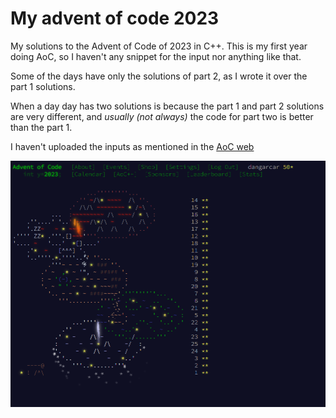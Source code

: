 # My advent of code 2023

My solutions to the Advent of Code of 2023 in C++. This is my first year doing AoC, so I haven't any snippet for the input nor anything like that.

Some of the days have only the solutions of part 2, as I wrote it over the part 1 solutions.

When a day day has two solutions is because the part 1 and part 2 solutions are very different, and *usually (not always)* the code for part two is better than the part 1.

I haven't uploaded the inputs as mentioned in the [AoC web](https://adventofcode.com/2023/about)

![Image of all the problems done in my account](done.png)